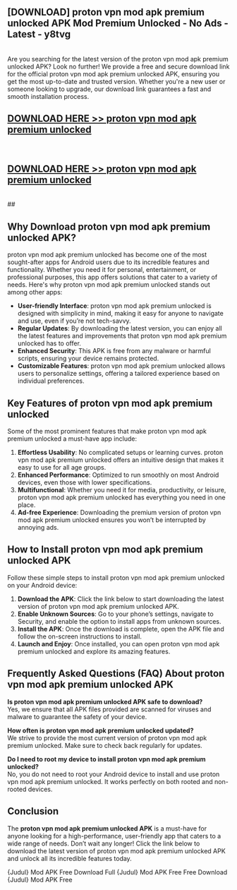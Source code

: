 ## [DOWNLOAD] proton vpn mod apk premium unlocked APK Mod  Premium Unlocked - No Ads - Latest - y8tvg <br>
<br>
Are you searching for the latest version of the proton vpn mod apk premium unlocked APK? Look no further! We provide a free and secure download link for the official proton vpn mod apk premium unlocked APK, ensuring you get the most up-to-date and trusted version. Whether you're a new user or someone looking to upgrade, our download link guarantees a fast and smooth installation process.


## [DOWNLOAD HERE >> proton vpn mod apk premium unlocked](http://leaked.freeplayer.one?title=proton_vpn_mod_apk_premium_unlocked&ref=06)
  <br>

## [DOWNLOAD HERE >> proton vpn mod apk premium unlocked](http://leaked.freeplayer.one?title=proton_vpn_mod_apk_premium_unlocked&ref=06)
  <br>
  ##



## Why Download proton vpn mod apk premium unlocked APK?

proton vpn mod apk premium unlocked has become one of the most sought-after apps for Android users due to its incredible features and functionality. Whether you need it for personal, entertainment, or professional purposes, this app offers solutions that cater to a variety of needs. Here's why proton vpn mod apk premium unlocked stands out among other apps:

- **User-friendly Interface**: proton vpn mod apk premium unlocked is designed with simplicity in mind, making it easy for anyone to navigate and use, even if you’re not tech-savvy.
- **Regular Updates**: By downloading the latest version, you can enjoy all the latest features and improvements that proton vpn mod apk premium unlocked has to offer.
- **Enhanced Security**: This APK is free from any malware or harmful scripts, ensuring your device remains protected.
- **Customizable Features**: proton vpn mod apk premium unlocked allows users to personalize settings, offering a tailored experience based on individual preferences.

## Key Features of proton vpn mod apk premium unlocked

Some of the most prominent features that make proton vpn mod apk premium unlocked a must-have app include:

1. **Effortless Usability**: No complicated setups or learning curves. proton vpn mod apk premium unlocked offers an intuitive design that makes it easy to use for all age groups.
2. **Enhanced Performance**: Optimized to run smoothly on most Android devices, even those with lower specifications.
3. **Multifunctional**: Whether you need it for media, productivity, or leisure, proton vpn mod apk premium unlocked has everything you need in one place.
4. **Ad-free Experience**: Downloading the premium version of proton vpn mod apk premium unlocked ensures you won’t be interrupted by annoying ads.

## How to Install proton vpn mod apk premium unlocked APK

Follow these simple steps to install proton vpn mod apk premium unlocked on your Android device:

1. **Download the APK**: Click the link below to start downloading the latest version of proton vpn mod apk premium unlocked APK.
2. **Enable Unknown Sources**: Go to your phone’s settings, navigate to Security, and enable the option to install apps from unknown sources.
3. **Install the APK**: Once the download is complete, open the APK file and follow the on-screen instructions to install.
4. **Launch and Enjoy**: Once installed, you can open proton vpn mod apk premium unlocked and explore its amazing features.

## Frequently Asked Questions (FAQ) About proton vpn mod apk premium unlocked APK

**Is proton vpn mod apk premium unlocked APK safe to download?**  
Yes, we ensure that all APK files provided are scanned for viruses and malware to guarantee the safety of your device.

**How often is proton vpn mod apk premium unlocked updated?**  
We strive to provide the most current version of proton vpn mod apk premium unlocked. Make sure to check back regularly for updates.

**Do I need to root my device to install proton vpn mod apk premium unlocked?**  
No, you do not need to root your Android device to install and use proton vpn mod apk premium unlocked. It works perfectly on both rooted and non-rooted devices.

## Conclusion

The **proton vpn mod apk premium unlocked APK** is a must-have for anyone looking for a high-performance, user-friendly app that caters to a wide range of needs. Don’t wait any longer! Click the link below to download the latest version of proton vpn mod apk premium unlocked APK and unlock all its incredible features today.

{Judul} Mod APK Free
Download Full {Judul} Mod APK Free
Free Download {Judul} Mod APK Free

